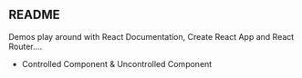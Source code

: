 ## README

Demos play around  with React Documentation, Create React App and React Router....

- Controlled Component & Uncontrolled Component
